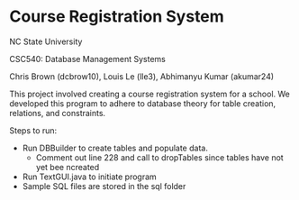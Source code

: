 # Course Registration System

NC State University

CSC540: Database Management Systems

Chris Brown (dcbrow10), Louis Le (lle3), Abhimanyu Kumar (akumar24)

This project involved creating a course registration system for a school. We developed this program to adhere to database theory for table creation, relations, and constraints.

Steps to run:
* Run DBBuilder to create tables and populate data.
	- Comment out line 228 and call to dropTables since tables have not yet bee ncreated
* Run TextGUI.java to initiate program
* Sample SQL files are stored in the sql folder
